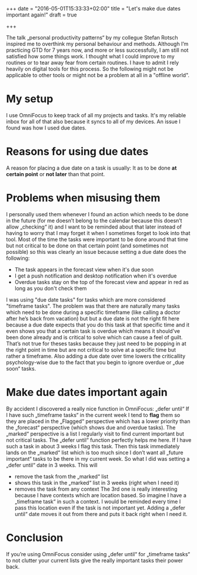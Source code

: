 +++
date = "2016-05-01T15:33:33+02:00"
title = "Let's make due dates important again!"
draft = true

+++

The talk „personal productivity patterns“ by my collegue Stefan Rotsch inspired me to overthink my personal behaviour and methods.
Although I’m practicing GTD for 7 years now, and more or less successfully, I am still not satisfied how some things work.
I thought what I could improve to my routines or to tear away fear from certain routines. I have to admit I rely heavily on digital tools for this process. So the following might not be applicable to other tools or might not be a problem at all in a "offline world".

# My setup
I use OmniFocus to keep track of all my projects and tasks. It's my reliable inbox for all of that also because it syncs to all of my devices.
An issue I found was how I used due dates.

# Reasons for using due dates
A reason for placing a due date on a task is usually:
It as to be done **at certain point** or **not later** than that point.

# Problems when misusing them
I personally used them whenever I found an action which needs to be done in the future (for me doesn’t belong to the calendar because this doesn’t allow „checking“ it) and I want to be reminded about that later instead of having to worry that I may forget it when I sometimes forget to look into that tool.
Most of the time the tasks were important to be done around that time but not critical to be done on that certain point (and sometimes not possible) so this was clearly an issue because setting a due date does the following:
- The task appears in the forecast view when it's due soon
- I get a push notification and desktop notification when it's overdue
- Overdue tasks stay on the top of the forecast view and appear in red as long as you don't check them

I was using "due date tasks" for tasks which are more considered "timeframe tasks".
The problem was that there are naturally many tasks which need to be done during a specific timeframe (like calling a doctor after he’s back from vacation)
but but a due date is not the right fit here because a due date expects that you do this task at that specific time and it even shows you that a certain
task is overdue which means it should’ve been done already and is critical to solve which can cause a feel of guilt.
That’s not true for theses tasks because they just need to be popping in at the right point in time but are not critical to solve at a specific time but rather a timeframe.
Also adding a due date over time lowers the criticallity psychology-wise due to the fact that you begin to ignore overdue or „due soon“ tasks.

# Make due dates important again
By accident I discovered a really nice function in OmniFocus: „defer until“
If I have such „timeframe tasks“ in the current week I tend to **flag** them so they are placed in the „Flagged“ perspective which has a lower priority than the „forecast“ perspective (which shows due and overdue tasks). The „marked“ perspective is a list I regularly visit to find current important but not critical tasks.
The „defer until“ function perfectly helps me here. If I have such a task in about 3 weeks I flag this task.
Then this task immediately lands on the „marked“ list which is too much since I don’t want all „future important“ tasks to be there in my current week.
So what I did was setting a „defer until“ date in 3 weeks.
This will
- remove the task from the „marked“ list
- shows this task in the „marked“ list in 3 weeks (right when I need it)
- removes the task from any context
The 3rd one is really interesting because I have contexts which are location based. So imagine I have a „timeframe task“ in such a context.
I would be reminded every time I pass this location even if the task is not  important yet.
Adding a „defer until“ date moves it out from there and puts it back right when I need it.

# Conclusion
If you’re using OmniFocus consider using „defer until“ for „timeframe tasks“ to not clutter your current lists give the really important tasks their power back.